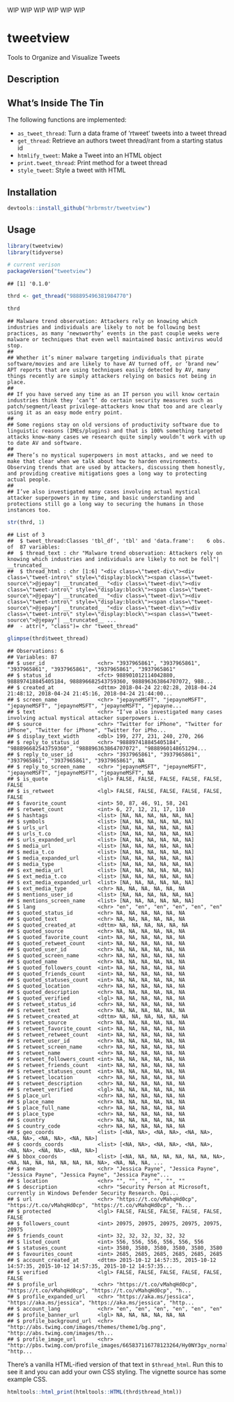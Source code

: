 
WIP WIP WIP WIP WIP WIP

# tweetview

Tools to Organize and Visualize Tweets

## Description

## What’s Inside The Tin

The following functions are implemented:

  - `as_tweet_thread`: Turn a data frame of ‘rtweet’ tweets into a tweet
    thread
  - `get_thread`: Retrieve an authors tweet thread/rant from a starting
    status id
  - `htmlify_tweet`: Make a Tweet into an HTML object
  - `print.tweet_thread`: Print method for a tweet thread
  - `style_tweet`: Style a tweet with HTML

## Installation

``` r
devtools::install_github("hrbrmstr/tweetview")
```

## Usage

``` r
library(tweetview)
library(tidyverse)

# current verison
packageVersion("tweetview")
```

    ## [1] '0.1.0'

``` r
thrd <- get_thread("988895496381984770")

thrd
```

    ## Malware trend observation: Attackers rely on knowing which industries and individuals are likely to not be following best practices, as many ‘newsworthy’ events in the past couple weeks were malware or techniques that even well maintained basic antivirus would stop.
    ## 
    ## Whether it’s miner malware targeting individuals that pirate software/movies and are likely to have AV turned off, or ‘brand new’ APT reports that are using techniques easily detected by AV, many things recently are simply attackers relying on basics not being in place.
    ## 
    ## If you have served any time as an IT person you will know certain industries think they ‘can’t’ do certain security measures such as patch/segment/least privilege-attackers know that too and are clearly using it as an easy mode entry point.
    ## 
    ## Some regions stay on old versions of productivity software due to linguistic reasons (IMEs/plugins) and that is 100% something targeted attacks know-many cases we research quite simply wouldn’t work with up to date AV and software.
    ## 
    ## There’s no mystical superpowers in most attacks, and we need to make that clear when we talk about how to harden environments. Observing trends that are used by attackers, discussing them honestly, and providing creative mitigations goes a long way to protecting actual people.
    ## 
    ## I’ve also investigated many cases involving actual mystical attacker superpowers in my time, and basic understanding and protections still go a long way to securing the humans in those instances too.

``` r
str(thrd, 1)
```

    ## List of 3
    ##  $ tweet_thread:Classes 'tbl_df', 'tbl' and 'data.frame':    6 obs. of  87 variables:
    ##  $ thread_text : chr "Malware trend observation: Attackers rely on knowing which industries and individuals are likely to not be foll"| __truncated__
    ##  $ thread_html : chr [1:6] "<div class=\"tweet-div\"><div class=\"tweet-intro\" style=\"display:block\"><span class=\"tweet-source\">@jepay"| __truncated__ "<div class=\"tweet-div\"><div class=\"tweet-intro\" style=\"display:block\"><span class=\"tweet-source\">@jepay"| __truncated__ "<div class=\"tweet-div\"><div class=\"tweet-intro\" style=\"display:block\"><span class=\"tweet-source\">@jepay"| __truncated__ "<div class=\"tweet-div\"><div class=\"tweet-intro\" style=\"display:block\"><span class=\"tweet-source\">@jepay"| __truncated__ ...
    ##  - attr(*, "class")= chr "tweet_thread"

``` r
glimpse(thrd$tweet_thread)
```

    ## Observations: 6
    ## Variables: 87
    ## $ user_id                 <chr> "3937965861", "3937965861", "3937965861", "3937965861", "3937965861", "3937965861"
    ## $ status_id               <fct> 988901012114042880, 988897418845405184, 988896682543759360, 988896363864707072, 988...
    ## $ created_at              <dttm> 2018-04-24 22:02:28, 2018-04-24 21:48:12, 2018-04-24 21:45:16, 2018-04-24 21:44:00...
    ## $ screen_name             <chr> "jepayneMSFT", "jepayneMSFT", "jepayneMSFT", "jepayneMSFT", "jepayneMSFT", "jepayne...
    ## $ text                    <chr> "I’ve also investigated many cases involving actual mystical attacker superpowers i...
    ## $ source                  <chr> "Twitter for iPhone", "Twitter for iPhone", "Twitter for iPhone", "Twitter for iPho...
    ## $ display_text_width      <dbl> 199, 277, 231, 240, 270, 266
    ## $ reply_to_status_id      <chr> "988897418845405184", "988896682543759360", "988896363864707072", "9888960148651294...
    ## $ reply_to_user_id        <chr> "3937965861", "3937965861", "3937965861", "3937965861", "3937965861", NA
    ## $ reply_to_screen_name    <chr> "jepayneMSFT", "jepayneMSFT", "jepayneMSFT", "jepayneMSFT", "jepayneMSFT", NA
    ## $ is_quote                <lgl> FALSE, FALSE, FALSE, FALSE, FALSE, FALSE
    ## $ is_retweet              <lgl> FALSE, FALSE, FALSE, FALSE, FALSE, FALSE
    ## $ favorite_count          <int> 50, 87, 46, 91, 58, 241
    ## $ retweet_count           <int> 6, 27, 12, 21, 17, 110
    ## $ hashtags                <list> [NA, NA, NA, NA, NA, NA]
    ## $ symbols                 <list> [NA, NA, NA, NA, NA, NA]
    ## $ urls_url                <list> [NA, NA, NA, NA, NA, NA]
    ## $ urls_t.co               <list> [NA, NA, NA, NA, NA, NA]
    ## $ urls_expanded_url       <list> [NA, NA, NA, NA, NA, NA]
    ## $ media_url               <list> [NA, NA, NA, NA, NA, NA]
    ## $ media_t.co              <list> [NA, NA, NA, NA, NA, NA]
    ## $ media_expanded_url      <list> [NA, NA, NA, NA, NA, NA]
    ## $ media_type              <list> [NA, NA, NA, NA, NA, NA]
    ## $ ext_media_url           <list> [NA, NA, NA, NA, NA, NA]
    ## $ ext_media_t.co          <list> [NA, NA, NA, NA, NA, NA]
    ## $ ext_media_expanded_url  <list> [NA, NA, NA, NA, NA, NA]
    ## $ ext_media_type          <chr> NA, NA, NA, NA, NA, NA
    ## $ mentions_user_id        <list> [NA, NA, NA, NA, NA, NA]
    ## $ mentions_screen_name    <list> [NA, NA, NA, NA, NA, NA]
    ## $ lang                    <chr> "en", "en", "en", "en", "en", "en"
    ## $ quoted_status_id        <chr> NA, NA, NA, NA, NA, NA
    ## $ quoted_text             <chr> NA, NA, NA, NA, NA, NA
    ## $ quoted_created_at       <dttm> NA, NA, NA, NA, NA, NA
    ## $ quoted_source           <chr> NA, NA, NA, NA, NA, NA
    ## $ quoted_favorite_count   <int> NA, NA, NA, NA, NA, NA
    ## $ quoted_retweet_count    <int> NA, NA, NA, NA, NA, NA
    ## $ quoted_user_id          <chr> NA, NA, NA, NA, NA, NA
    ## $ quoted_screen_name      <chr> NA, NA, NA, NA, NA, NA
    ## $ quoted_name             <chr> NA, NA, NA, NA, NA, NA
    ## $ quoted_followers_count  <int> NA, NA, NA, NA, NA, NA
    ## $ quoted_friends_count    <int> NA, NA, NA, NA, NA, NA
    ## $ quoted_statuses_count   <int> NA, NA, NA, NA, NA, NA
    ## $ quoted_location         <chr> NA, NA, NA, NA, NA, NA
    ## $ quoted_description      <chr> NA, NA, NA, NA, NA, NA
    ## $ quoted_verified         <lgl> NA, NA, NA, NA, NA, NA
    ## $ retweet_status_id       <chr> NA, NA, NA, NA, NA, NA
    ## $ retweet_text            <chr> NA, NA, NA, NA, NA, NA
    ## $ retweet_created_at      <dttm> NA, NA, NA, NA, NA, NA
    ## $ retweet_source          <chr> NA, NA, NA, NA, NA, NA
    ## $ retweet_favorite_count  <int> NA, NA, NA, NA, NA, NA
    ## $ retweet_retweet_count   <int> NA, NA, NA, NA, NA, NA
    ## $ retweet_user_id         <chr> NA, NA, NA, NA, NA, NA
    ## $ retweet_screen_name     <chr> NA, NA, NA, NA, NA, NA
    ## $ retweet_name            <chr> NA, NA, NA, NA, NA, NA
    ## $ retweet_followers_count <int> NA, NA, NA, NA, NA, NA
    ## $ retweet_friends_count   <int> NA, NA, NA, NA, NA, NA
    ## $ retweet_statuses_count  <int> NA, NA, NA, NA, NA, NA
    ## $ retweet_location        <chr> NA, NA, NA, NA, NA, NA
    ## $ retweet_description     <chr> NA, NA, NA, NA, NA, NA
    ## $ retweet_verified        <lgl> NA, NA, NA, NA, NA, NA
    ## $ place_url               <chr> NA, NA, NA, NA, NA, NA
    ## $ place_name              <chr> NA, NA, NA, NA, NA, NA
    ## $ place_full_name         <chr> NA, NA, NA, NA, NA, NA
    ## $ place_type              <chr> NA, NA, NA, NA, NA, NA
    ## $ country                 <chr> NA, NA, NA, NA, NA, NA
    ## $ country_code            <chr> NA, NA, NA, NA, NA, NA
    ## $ geo_coords              <list> [<NA, NA>, <NA, NA>, <NA, NA>, <NA, NA>, <NA, NA>, <NA, NA>]
    ## $ coords_coords           <list> [<NA, NA>, <NA, NA>, <NA, NA>, <NA, NA>, <NA, NA>, <NA, NA>]
    ## $ bbox_coords             <list> [<NA, NA, NA, NA, NA, NA, NA, NA>, <NA, NA, NA, NA, NA, NA, NA, NA>, <NA, NA, NA, ...
    ## $ name                    <chr> "Jessica Payne", "Jessica Payne", "Jessica Payne", "Jessica Payne", "Jessica Payne"...
    ## $ location                <chr> "", "", "", "", "", ""
    ## $ description             <chr> "Security Person at Microsoft, currently in Windows Defender Security Research. Opi...
    ## $ url                     <chr> "https://t.co/vMahqHd0cp", "https://t.co/vMahqHd0cp", "https://t.co/vMahqHd0cp", "h...
    ## $ protected               <lgl> FALSE, FALSE, FALSE, FALSE, FALSE, FALSE
    ## $ followers_count         <int> 20975, 20975, 20975, 20975, 20975, 20975
    ## $ friends_count           <int> 32, 32, 32, 32, 32, 32
    ## $ listed_count            <int> 556, 556, 556, 556, 556, 556
    ## $ statuses_count          <int> 3580, 3580, 3580, 3580, 3580, 3580
    ## $ favourites_count        <int> 2685, 2685, 2685, 2685, 2685, 2685
    ## $ account_created_at      <dttm> 2015-10-12 14:57:35, 2015-10-12 14:57:35, 2015-10-12 14:57:35, 2015-10-12 14:57:35...
    ## $ verified                <lgl> FALSE, FALSE, FALSE, FALSE, FALSE, FALSE
    ## $ profile_url             <chr> "https://t.co/vMahqHd0cp", "https://t.co/vMahqHd0cp", "https://t.co/vMahqHd0cp", "h...
    ## $ profile_expanded_url    <chr> "https://aka.ms/jessica", "https://aka.ms/jessica", "https://aka.ms/jessica", "http...
    ## $ account_lang            <chr> "en", "en", "en", "en", "en", "en"
    ## $ profile_banner_url      <lgl> NA, NA, NA, NA, NA, NA
    ## $ profile_background_url  <chr> "http://abs.twimg.com/images/themes/theme1/bg.png", "http://abs.twimg.com/images/th...
    ## $ profile_image_url       <chr> "http://pbs.twimg.com/profile_images/665837116778123264/Hy0NY3gv_normal.jpg", "http...

There’s a vanilla HTML-ified version of that text in `$thread_html`. Run
this to see it and you can add your own CSS styling. The vignette source
has some example CSS.

``` r
htmltools::html_print(htmltools::HTML(thrd$thread_html))
```
